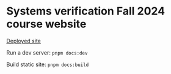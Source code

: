 # Systems verification Fall 2024 course website

[Deployed site](https://tchajed.github.io/sys-verif-fa24/)

Run a dev server: `pnpm docs:dev`

Build static site: `pnpm docs:build`
